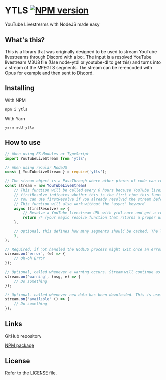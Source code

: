 YTLS [![NPM version](https://img.shields.io/npm/v/ytls.svg?style=flat-square)](https://npmjs.com/package/ytls)
===

YouTube Livestreams with NodeJS made easy

What's this?
---
This is a library that was originally designed to be used to stream YouTube livestreams through Discord with a bot. The input is a resolved YouTube livestream M3U8 file (Use node-ytdl or youtube-dl to get this) and turns into a stream of the MPEGTS segments. The stream can be re-encoded with Opus for example and then sent to Discord.

Installing
---
With NPM
```
npm i ytls
```
With Yarn
```
yarn add ytls
```

How to use
---

```js
// When using ES Modules or TypeScript
import YouTubeLiveStream from 'ytls';

// When using regular NodeJS
const { YouTubeLiveStream } = require('ytls');

// The stream object is a PassThrough where other pieces of code can read from and use the data
const stream = new YouTubeLiveStream(
	// This function will be called every 6 hours because YouTube livestreams have an expiration date
	// firstResolve indicates whether this is the first time this function is called or not
	// You can use firstResolve if you already resolved the stream before
	// This function will also work without the "async" keyword
	async (firstResolve) => {
		// Resolve a YouTube livestream URL with ytdl-core and get a result using an M3U8 playlist
		return /* (your magic resolve function that returns a proper url) */;
	},

	// Optional, this defines how many segments should be cached. The lower this value is the more "live" the stream is
	3,
);

// Required, if not handled the NodeJS process might exit once an error is thrown. The stream will end
stream.on('error', (e) => {
	// Oh-oh Error
});

// Optional, called whenever a warning occurs. Stream will continue as normal. This will usually be some YouTube randomness stuff
stream.on('warning', (msg, e) => {
	// Do something
});

// Optional, called whenever new data has been downloaded. This is useful if the reader requires data to be available instantly and may close the stream if no data is available.
stream.on('available' () => {
	// Do something
});
```

Links
---

[GitHub repository](https://github.com/TheAkio/ytls)

[NPM package](https://npmjs.com/package/ytls)

License
---

Refer to the [LICENSE](LICENSE) file.
